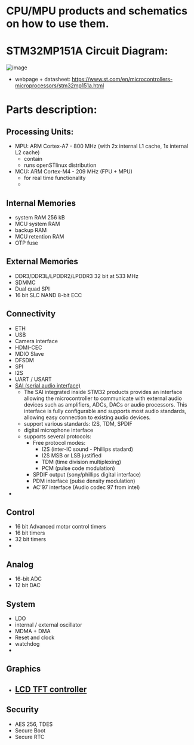 # CPU/MPU products and schematics on how to use them. 

  
    
    
      
     
# STM32MP151A Circuit Diagram:
![image](https://user-images.githubusercontent.com/42329930/216506631-953b2746-484c-4b48-a26a-fe61f80eb8b6.png)
- webpage + datasheet: https://www.st.com/en/microcontrollers-microprocessors/stm32mp151a.html

# Parts description:

## Processing Units:
- MPU: ARM Cortex-A7 - 800 MHz (with 2x internal L1 cache, 1x internal L2 cache) 
  - contain
  - runs openSTlinux distribution
- MCU: ARM Cortex-M4 - 209 MHz (FPU + MPU)
  - for real time functionality 
  -


## Internal Memories
- system RAM 256 kB
- MCU system RAM
- backup RAM
- MCU retention RAM 
- OTP fuse

## External Memories
- DDR3/DDR3L/LPDDR2/LPDDR3 32 bit at 533 MHz
- SDMMC
- Dual quad SPI
- 16 bit SLC NAND 8-bit ECC

## Connectivity
- ETH
- USB
- Camera interface
- HDMI-CEC
- MDIO Slave
- DFSDM
- SPI
- I2S
- UART / USART
- [SAI (serial audio interface)](https://www.st.com/content/ccc/resource/training/technical/product_training/group0/d3/c0/b0/0e/fe/eb/40/a9/STM32H7-Peripheral-Serial-Audio-Interface_SAI/files/STM32H7-Peripheral-Serial-Audio-Interface_SAI.pdf/_jcr_content/translations/en.STM32H7-Peripheral-Serial-Audio-Interface_SAI.pdf)
  - The SAI integrated inside STM32 products provides an interface allowing the microcontroller to communicate with external audio devices such as amplifiers, ADCs, DACs or audio processors. This interface is fully configurable and supports most audio standards, allowing easy connection to existing audio devices.
  - support various standards: I2S, TDM, SPDIF
  - digital microphone interface
  - supports several protocols:
    - Free protocol modes: 
      - I2S (inter-IC sound - Phillips stadard)
      - I2S MSB or LSB justified
      - TDM (time division multiplexing)
      - PCM (pulse code modulation)
    - SPDIF output (sony/phillips digital interface)
    - PDM interface (pulse density modulation)
    - AC'97 interface (Audio codec 97 from intel) 
- 

## Control
- 16 bit Advanced motor control timers
- 16 bit timers
- 32 bit timers
- 

## Analog
- 16-bit ADC
- 12 bit DAC

## System
- LDO
- internal / external oscillator
- MDMA + DMA
- Reset and clock
- watchdog
- 

## Graphics
- [LCD TFT controller](https://www.st.com/resource/en/application_note/an4861-lcdtft-display-controller-ltdc-on-stm32-mcus-stmicroelectronics.pdf)
  -

## Security
- AES 256, TDES
- Secure Boot
- Secure RTC







